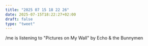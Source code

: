 ```yaml
---
title: "2025 07 15 18 22 26"
date: 2025-07-15T18:22:27+02:00
draft: false
type: "tweet"
---
```

/me is listening to "Pictures on My Wall" by Echo & the Bunnymen
